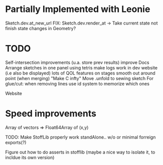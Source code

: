 Partially Implemented with Leonie
================================================================
Sketch.dev.at_new_url
FIX: Sketch.dev.render_at -> Take current state not finish state
changes in Geometry?

TODO
================================================================
Self-intersection improvements (u.a. store prev results)
improve Docs
Arrange sketches in one panel using tetris
make logs work in dev website (i.e also be displayed)
lots of QOL features on stages
smooth out around point (when merging)
"Make C infty"
Move .unfold to sewing sketch
For glue/cut: when removing lines use id system to memorize which ones

Website



Speed improvements
===================
Array of vectors => Float64Array of (x,y)

TODO: Make StoffLib properly work standAlone.. w/o or minimal forreign exports(?)


Figure out how to do asserts in stofflib (maybe a nice way to isolate it, to incldue its own version)